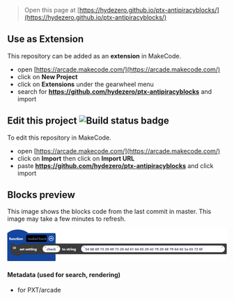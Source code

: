  


> Open this page at [https://hydezero.github.io/ptx-antipiracyblocks/](https://hydezero.github.io/ptx-antipiracyblocks/)

## Use as Extension

This repository can be added as an **extension** in MakeCode.

* open [https://arcade.makecode.com/](https://arcade.makecode.com/)
* click on **New Project**
* click on **Extensions** under the gearwheel menu
* search for **https://github.com/hydezero/ptx-antipiracyblocks** and import

## Edit this project ![Build status badge](https://github.com/hydezero/ptx-antipiracyblocks/workflows/MakeCode/badge.svg)

To edit this repository in MakeCode.

* open [https://arcade.makecode.com/](https://arcade.makecode.com/)
* click on **Import** then click on **Import URL**
* paste **https://github.com/hydezero/ptx-antipiracyblocks** and click import

## Blocks preview

This image shows the blocks code from the last commit in master.
This image may take a few minutes to refresh.

![A rendered view of the blocks](https://github.com/hydezero/ptx-antipiracyblocks/raw/master/.github/makecode/blocks.png)

#### Metadata (used for search, rendering)

* for PXT/arcade
<script src="https://makecode.com/gh-pages-embed.js"></script><script>makeCodeRender("{{ site.makecode.home_url }}", "{{ site.github.owner_name }}/{{ site.github.repository_name }}");</script>
